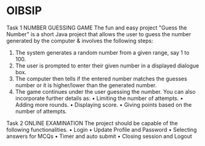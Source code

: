 # OIBSIP

Task 1
NUMBER GUESSING GAME
The fun and easy project "Guess the Number" is a short Java project that allows the user to guess the number generated by the computer & involves the following steps:
1. The system generates a random number from a given range, say 1 to 100.
2. The user is prompted to enter their given number in a displayed dialogue box.
3. The computer then tells if the entered number matches the guesses number or it is higher/lower than the generated number.
4. The game continues under the user guessing the number.
You can also incorporate further details as:
• Limiting the number of attempts.
• Adding more rounds.
• Displaying score.
• Giving points based on the number of attempts.

Task 2
ONLINE EXAMINATION
The project should be capable of the following functionalities.
• Login
• Update Profile and Password
• Selecting answers for MCQs
• Timer and auto submit
• Closing session and Logout
